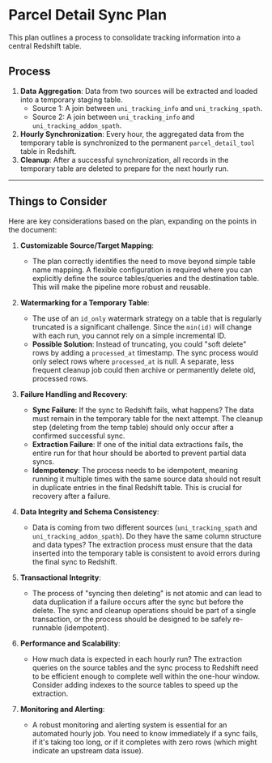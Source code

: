 # Parcel Detail Sync Plan

This plan outlines a process to consolidate tracking information into a central Redshift table.

## Process

1.  **Data Aggregation**: Data from two sources will be extracted and loaded into a temporary staging table.
    *   Source 1: A join between `uni_tracking_info` and `uni_tracking_spath`.
    *   Source 2: A join between `uni_tracking_info` and `uni_tracking_addon_spath`.
2.  **Hourly Synchronization**: Every hour, the aggregated data from the temporary table is synchronized to the permanent `parcel_detail_tool` table in Redshift.
3.  **Cleanup**: After a successful synchronization, all records in the temporary table are deleted to prepare for the next hourly run.

---

## Things to Consider

Here are key considerations based on the plan, expanding on the points in the document:

1.  **Customizable Source/Target Mapping**:
    *   The plan correctly identifies the need to move beyond simple table name mapping. A flexible configuration is required where you can explicitly define the source tables/queries and the destination table. This will make the pipeline more robust and reusable.

2.  **Watermarking for a Temporary Table**:
    *   The use of an `id_only` watermark strategy on a table that is regularly truncated is a significant challenge. Since the `min(id)` will change with each run, you cannot rely on a simple incremental ID.
    *   **Possible Solution**: Instead of truncating, you could "soft delete" rows by adding a `processed_at` timestamp. The sync process would only select rows where `processed_at` is null. A separate, less frequent cleanup job could then archive or permanently delete old, processed rows.

3.  **Failure Handling and Recovery**:
    *   **Sync Failure**: If the sync to Redshift fails, what happens? The data must remain in the temporary table for the next attempt. The cleanup step (deleting from the temp table) should only occur after a confirmed successful sync.
    *   **Extraction Failure**: If one of the initial data extractions fails, the entire run for that hour should be aborted to prevent partial data syncs.
    *   **Idempotency**: The process needs to be idempotent, meaning running it multiple times with the same source data should not result in duplicate entries in the final Redshift table. This is crucial for recovery after a failure.

4.  **Data Integrity and Schema Consistency**:
    *   Data is coming from two different sources (`uni_tracking_spath` and `uni_tracking_addon_spath`). Do they have the same column structure and data types? The extraction process must ensure that the data inserted into the temporary table is consistent to avoid errors during the final sync to Redshift.

5.  **Transactional Integrity**:
    *   The process of "syncing then deleting" is not atomic and can lead to data duplication if a failure occurs after the sync but before the delete. The sync and cleanup operations should be part of a single transaction, or the process should be designed to be safely re-runnable (idempotent).

6.  **Performance and Scalability**:
    *   How much data is expected in each hourly run? The extraction queries on the source tables and the sync process to Redshift need to be efficient enough to complete well within the one-hour window. Consider adding indexes to the source tables to speed up the extraction.

7.  **Monitoring and Alerting**:
    *   A robust monitoring and alerting system is essential for an automated hourly job. You need to know immediately if a sync fails, if it's taking too long, or if it completes with zero rows (which might indicate an upstream data issue).